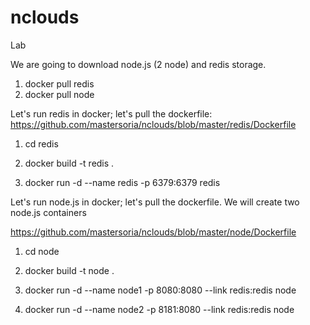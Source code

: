 # nclouds
Lab

We are going to download node.js (2 node) and redis storage.

1. docker pull redis
2. docker pull node

Let's run redis in docker; let's pull the dockerfile: https://github.com/mastersoria/nclouds/blob/master/redis/Dockerfile 

 1. cd redis
 
 2. docker build -t redis .
 
 3. docker run -d --name redis -p 6379:6379 redis
 
 Let's run node.js in docker; let's pull the dockerfile. We will create two node.js containers
 
 https://github.com/mastersoria/nclouds/blob/master/node/Dockerfile
 
  1. cd node
 
  2. docker build -t node .
  
  3. docker run -d --name node1 -p 8080:8080 --link redis:redis node
  
  4. docker run -d --name node2 -p 8181:8080 --link redis:redis node
  
  
  
  


